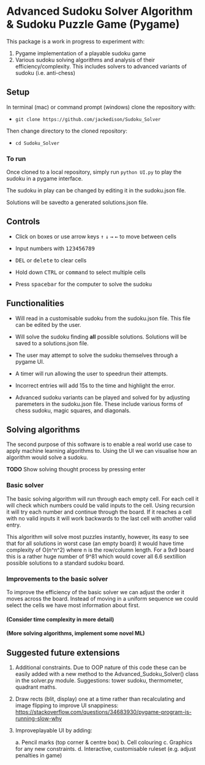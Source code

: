 # Advanced Sudoku Solver Algorithm & Sudoku Puzzle Game (Pygame)

This package is a work in progress to experiment with:
1. Pygame implementation of a playable sudoku game
2. Various sudoku solving algorithms and analysis of their efficiency/complexity. This includes solvers to advanced variants of sudoku (i.e. anti-chess)

## Setup

In terminal (mac) or command prompt (windows) clone the repository with:
* `git clone https://github.com/jackedison/Sudoku_Solver`

Then change directory to the cloned repository:
* `cd Sudoku_Solver`

### To run

Once cloned to a local repository, simply run `python UI.py` to play the sudoku in a pygame interface.

The sudoku in play can be changed by editing it in the sudoku.json file.

Solutions will be savedto a generated solutions.json file.

## Controls
* Click on boxes or use arrow keys <kbd>↑</kbd>
<kbd>↓</kbd>
<kbd>→</kbd>
<kbd>←</kbd> to move between cells
* Input numbers with <kbd>1</kbd><kbd>2</kbd><kbd>3</kbd><kbd>4</kbd><kbd>5</kbd><kbd>6</kbd><kbd>7</kbd><kbd>8</kbd><kbd>9</kbd>
* <kbd>DEL</kbd> or <kbd>delete</kbd> to clear cells

* Hold down <kbd>CTRL</kbd> or <kbd>command</kbd> to select multiple cells
* Press <kbd>spacebar</kbd> for the computer to solve the sudoku


## Functionalities
* Will read in a customisable sudoku from the sudoku.json file. This file can be edited by the user.

* Will solve the sudoku finding **all** possible solutions. Solutions will be saved to a solutions.json file.
* The user may attempt to solve the sudoku themselves through a pygame UI.
* A timer will run allowing the user to speedrun their attempts.
* Incorrect entries will add 15s to the time and highlight the error.
* Advanced sudoku variants can be played and solved for by adjusting paremeters in the sudoku.json file. These include various forms of chess sudoku, magic squares, and diagonals.

## Solving algorithms

The second purpose of this software is to enable a real world use case to apply machine learning algorithms to. Using the UI we can visualise how an algorithm would solve a sudoku.

**TODO** Show solving thought process by pressing enter

### Basic solver
The basic solving algorithm will run through each empty cell. For each cell it will check which numbers could be valid inputs to the cell. Using recursion it will try each number and continue through the board. If it reaches a cell with no valid inputs it will work backwards to the last cell with another valid entry.

This algorithm will solve most puzzles instantly, however, its easy to see that for all solutions in worst case (an empty board) it would have time complexity of O(n^n^2) where n is the row/column length. For a 9x9 board this is a rather huge number of 9^81 which would cover all 6.6 sextillion possible solutions to a standard sudoku board.

### Improvements to the basic solver
To improve the efficiency of the basic solver we can adjust the order it moves across the board. Instead of moving in a uniform sequence we could select the cells we have most information about first.


#### (Consider time complexity in more detail)
#### (More solving algorithms, implement some novel ML)


## Suggested future extensions
1. Additional constraints. Due to OOP nature of this code these can be easily added with a new method to the Advanced_Sudoku_Solver() class in the solver.py module. Suggestions: tower sudoku, thermometer, quadrant maths.

2. Draw rects (blit, display) one at a time rather than recalculating and image flipping to improve UI snappiness: https://stackoverflow.com/questions/34683930/pygame-program-is-running-slow-why

3. Improveplayable UI by adding:
    
    a. Pencil marks (top corner & centre box)
    b. Cell colouring
    c. Graphics for any new constraints.
    d. Interactive, customisable ruleset (e.g. adjust penalties in game)
